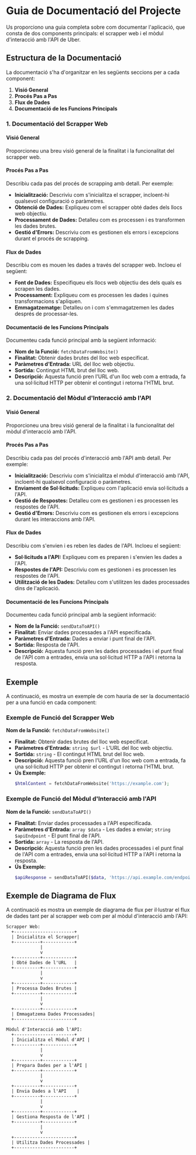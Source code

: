 # Guia de Documentació del Projecte

Us proporciono una guia completa sobre com documentar l'aplicació, que consta de dos components principals: el scrapper web i el mòdul d'interacció amb l'API de Uber.

## Estructura de la Documentació

La documentació s'ha d'organitzar en les següents seccions per a cada component:

1. **Visió General**
2. **Procés Pas a Pas**
3. **Flux de Dades**
4. **Documentació de les Funcions Principals**

### 1. Documentació del Scrapper Web

#### Visió General

Proporcioneu una breu visió general de la finalitat i la funcionalitat del scrapper web.

#### Procés Pas a Pas

Describiu cada pas del procés de scrapping amb detall. Per exemple:
- **Inicialització:** Descriviu com s'inicialitza el scrapper, incloent-hi qualsevol configuració o paràmetres.
- **Obtenció de Dades:** Expliqueu com el scrapper obté dades dels llocs web objectiu.
- **Processament de Dades:** Detalleu com es processen i es transformen les dades brutes.
- **Gestió d'Errors:** Descriviu com es gestionen els errors i excepcions durant el procés de scrapping.

#### Flux de Dades

Describiu com es mouen les dades a través del scrapper web. Incloeu el següent:
- **Font de Dades:** Especifiqueu els llocs web objectiu des dels quals es scrapen les dades.
- **Processament:** Expliqueu com es processen les dades i quines transformacions s'apliquen.
- **Emmagatzematge:** Detalleu on i com s'emmagatzemen les dades després de processar-les.

#### Documentació de les Funcions Principals

Documenteu cada funció principal amb la següent informació:
- **Nom de la Funció:** `fetchDataFromWebsite()`
- **Finalitat:** Obtenir dades brutes del lloc web especificat.
- **Paràmetres d'Entrada:** URL del lloc web objectiu.
- **Sortida:** Contingut HTML brut del lloc web.
- **Descripció:** Aquesta funció pren l'URL d'un lloc web com a entrada, fa una sol·licitud HTTP per obtenir el contingut i retorna l'HTML brut.

### 2. Documentació del Mòdul d'Interacció amb l'API

#### Visió General

Proporcioneu una breu visió general de la finalitat i la funcionalitat del mòdul d'interacció amb l'API.

#### Procés Pas a Pas

Describiu cada pas del procés d'interacció amb l'API amb detall. Per exemple:
- **Inicialització:** Descriviu com s'inicialitza el mòdul d'interacció amb l'API, incloent-hi qualsevol configuració o paràmetres.
- **Enviament de Sol·licituds:** Expliqueu com l'aplicació envia sol·licituds a l'API.
- **Gestió de Respostes:** Detalleu com es gestionen i es processen les respostes de l'API.
- **Gestió d'Errors:** Descriviu com es gestionen els errors i excepcions durant les interaccions amb l'API.

#### Flux de Dades

Describiu com s'envien i es reben les dades de l'API. Incloeu el següent:
- **Sol·licituds a l'API:** Expliqueu com es preparen i s'envien les dades a l'API.
- **Respostes de l'API:** Descriviu com es gestionen i es processen les respostes de l'API.
- **Utilització de les Dades:** Detalleu com s'utilitzen les dades processades dins de l'aplicació.

#### Documentació de les Funcions Principals

Documenteu cada funció principal amb la següent informació:
- **Nom de la Funció:** `sendDataToAPI()`
- **Finalitat:** Enviar dades processades a l'API especificada.
- **Paràmetres d'Entrada:** Dades a enviar i punt final de l'API.
- **Sortida:** Resposta de l'API.
- **Descripció:** Aquesta funció pren les dades processades i el punt final de l'API com a entrades, envia una sol·licitud HTTP a l'API i retorna la resposta.

## Exemple

A continuació, es mostra un exemple de com hauria de ser la documentació per a una funció en cada component:

### Exemple de Funció del Scrapper Web

**Nom de la Funció:** `fetchDataFromWebsite()`
- **Finalitat:** Obtenir dades brutes del lloc web especificat.
- **Paràmetres d'Entrada:** `string $url` - L'URL del lloc web objectiu.
- **Sortida:** `string` - El contingut HTML brut del lloc web.
- **Descripció:** Aquesta funció pren l'URL d'un lloc web com a entrada, fa una sol·licitud HTTP per obtenir el contingut i retorna l'HTML brut.
- **Ús Exemple:**
  ```php
  $htmlContent = fetchDataFromWebsite('https://example.com');
  ```

### Exemple de Funció del Mòdul d'Interacció amb l'API

**Nom de la Funció:** `sendDataToAPI()`
- **Finalitat:** Enviar dades processades a l'API especificada.
- **Paràmetres d'Entrada:** `array $data` - Les dades a enviar; `string $apiEndpoint` - El punt final de l'API.
- **Sortida:** `array` - La resposta de l'API.
- **Descripció:** Aquesta funció pren les dades processades i el punt final de l'API com a entrades, envia una sol·licitud HTTP a l'API i retorna la resposta.
- **Ús Exemple:**
  ```php
  $apiResponse = sendDataToAPI($data, 'https://api.example.com/endpoint');
  ```

## Exemple de Diagrama de Flux

A continuació es mostra un exemple de diagrama de flux per il·lustrar el flux de dades tant per al scrapper web com per al mòdul d'interacció amb l'API:

```
Scrapper Web:
  +-----------------------+
  | Inicialitza el Scrapper|
  +----------+------------+
             |
             v
  +----------+------------+
  | Obté Dades de l'URL   |
  +----------+------------+
             |
             v
  +----------+------------+
  | Processa Dades Brutes |
  +----------+------------+
             |
             v
  +----------+------------+
  | Emmagatzema Dades Processades|
  +-----------------------+

Mòdul d'Interacció amb l'API:
  +-----------------------+
  | Inicialitza el Mòdul d'API |
  +----------+------------+
             |
             v
  +----------+------------+
  | Prepara Dades per a l'API |
  +----------+------------+
             |
             v
  +----------+------------+
  | Envia Dades a l'API    |
  +----------+------------+
             |
             v
  +----------+------------+
  | Gestiona Resposta de l'API |
  +----------+------------+
             |
             v
  +-----------------------+
  | Utilitza Dades Processades |
  +-----------------------+
```